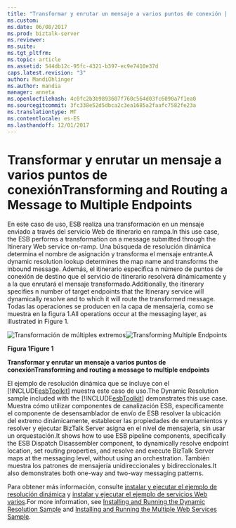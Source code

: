```yaml
---
title: "Transformar y enrutar un mensaje a varios puntos de conexión | Documentos de Microsoft"
ms.custom: 
ms.date: 06/08/2017
ms.prod: biztalk-server
ms.reviewer: 
ms.suite: 
ms.tgt_pltfrm: 
ms.topic: article
ms.assetid: 544db12c-95fc-4321-b397-ec9e7410e37d
caps.latest.revision: "3"
author: MandiOhlinger
ms.author: mandia
manager: anneta
ms.openlocfilehash: 4c0fc2b3b9893607f760c564d03fc6090a7f1ea0
ms.sourcegitcommit: 3fc338e52d5dbca2c3ea1685a2faafc7582fe23a
ms.translationtype: MT
ms.contentlocale: es-ES
ms.lasthandoff: 12/01/2017
---
```

# <a name="transforming-and-routing-a-message-to-multiple-endpoints"></a><span data-ttu-id="dfce3-102">Transformar y enrutar un mensaje a varios puntos de conexión</span><span class="sxs-lookup"><span data-stu-id="dfce3-102">Transforming and Routing a Message to Multiple Endpoints</span></span>
<span data-ttu-id="dfce3-103">En este caso de uso, ESB realiza una transformación en un mensaje enviado a través del servicio Web de itinerario en rampa.</span><span class="sxs-lookup"><span data-stu-id="dfce3-103">In this use case, the ESB performs a transformation on a message submitted through the Itinerary Web service on-ramp.</span></span> <span data-ttu-id="dfce3-104">Una búsqueda de resolución dinámica determina el nombre de asignación y transforma el mensaje entrante.</span><span class="sxs-lookup"><span data-stu-id="dfce3-104">A dynamic resolution lookup determines the map name and transforms the inbound message.</span></span> <span data-ttu-id="dfce3-105">Además, el itinerario especifica n número de puntos de conexión de destino que el servicio de itinerario resolverá dinámicamente y a la que enrutará el mensaje transformado.</span><span class="sxs-lookup"><span data-stu-id="dfce3-105">Additionally, the itinerary specifies n number of target endpoints that the Itinerary service will dynamically resolve and to which it will route the transformed message.</span></span> <span data-ttu-id="dfce3-106">Todas las operaciones se producen en la capa de mensajería, como se muestra en la figura 1.</span><span class="sxs-lookup"><span data-stu-id="dfce3-106">All operations occur at the messaging layer, as illustrated in Figure 1.</span></span>  
  
 <span data-ttu-id="dfce3-107">![Transformación de múltiples extremos](../esb-toolkit/media/ch3-transformingmultipleendpoints.gif "Ch3-TransformingMultipleEndpoints")</span><span class="sxs-lookup"><span data-stu-id="dfce3-107">![Transforming Multiple Endpoints](../esb-toolkit/media/ch3-transformingmultipleendpoints.gif "Ch3-TransformingMultipleEndpoints")</span></span>  
  
 <span data-ttu-id="dfce3-108">**Figura 1**</span><span class="sxs-lookup"><span data-stu-id="dfce3-108">**Figure 1**</span></span>  
  
 <span data-ttu-id="dfce3-109">**Transformar y enrutar un mensaje a varios puntos de conexión**</span><span class="sxs-lookup"><span data-stu-id="dfce3-109">**Transforming and routing a message to multiple endpoints**</span></span>  
  
 <span data-ttu-id="dfce3-110">El ejemplo de resolución dinámica que se incluye con el [!INCLUDE[esbToolkit](../includes/esbtoolkit-md.md)] muestra este caso de uso.</span><span class="sxs-lookup"><span data-stu-id="dfce3-110">The Dynamic Resolution sample included with the [!INCLUDE[esbToolkit](../includes/esbtoolkit-md.md)] demonstrates this use case.</span></span> <span data-ttu-id="dfce3-111">Muestra cómo utilizar componentes de canalización ESB, específicamente el componente de desensamblador de envío de ESB resolver la ubicación del extremo dinámicamente, establecer las propiedades de enrutamientos y resolver y ejecutar BizTalk Server asigna en el nivel de mensajería, sin usar un orquestación.</span><span class="sxs-lookup"><span data-stu-id="dfce3-111">It shows how to use ESB pipeline components, specifically the ESB Dispatch Disassembler component, to dynamically resolve endpoint location, set routing properties, and resolve and execute BizTalk Server maps at the messaging level, without using an orchestration.</span></span> <span data-ttu-id="dfce3-112">También muestra los patrones de mensajería unidireccionales y bidireccionales.</span><span class="sxs-lookup"><span data-stu-id="dfce3-112">It also demonstrates both one-way and two-way messaging patterns.</span></span>  
  
 <span data-ttu-id="dfce3-113">Para obtener más información, consulte [instalar y ejecutar el ejemplo de resolución dinámica](../esb-toolkit/installing-and-running-the-dynamic-resolution-sample.md) y [instalar y ejecutar el ejemplo de servicios Web varios](../esb-toolkit/installing-and-running-the-multiple-web-services-sample.md).</span><span class="sxs-lookup"><span data-stu-id="dfce3-113">For more information, see [Installing and Running the Dynamic Resolution Sample](../esb-toolkit/installing-and-running-the-dynamic-resolution-sample.md) and [Installing and Running the Multiple Web Services Sample](../esb-toolkit/installing-and-running-the-multiple-web-services-sample.md).</span></span>